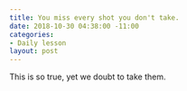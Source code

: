 ```yaml
---
title: You miss every shot you don't take.
date: 2018-10-30 04:38:00 -11:00
categories:
- Daily lesson
layout: post
---
```


This is so true, yet we doubt to take them. 